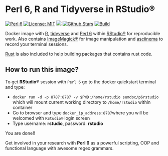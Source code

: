 # Perl 6, R and Tidyverse in RStudio®

[![Perl 6](https://img.shields.io/badge/Perl%206-2018.04-blue.svg)](https://rakudo.perl6.org/downloads/star/)
[![License: MIT](https://img.shields.io/github/license/sumandoc/P6RStudio.svg)](https://github.com/sumandoc/P6RStudio/blob/master/LICENSE)
[![](https://images.microbadger.com/badges/image/sumdoc/p6rstudio.svg)](https://microbadger.com/images/sumdoc/p6rstudio "Get your own image badge on microbadger.com")
[![Github Stars](https://img.shields.io/github/stars/sumandoc/P6RStudio.svg?style=social&label=Github)](https://github.com/sumandoc/P6RStudio)
[![Build](https://img.shields.io/docker/automated/sumdoc/p6rstudio.svg)](https://hub.docker.com/r/sumdoc/p6rstudio/)


Docker image with [R](https://www.r-project.org/), [tidyverse](https://www.tidyverse.org/) and [Perl 6](https://perl6.org/) within [RStudio®](https://www.rstudio.com/) for reproducible work. Also contains [ImageMagick®](https://www.imagemagick.org/script/index.php) for image manipulation and [asciinema](https://asciinema.org/) to record your terminal sessions.

[Rust](https://www.rust-lang.org/en-US/) is also included to help building packages that contains rust code.


## How to run this image?

To get **RStudio®** session with `Perl 6` go to the docker quickstart terminal and type:

+ `docker run -d -p 8787:8787 -v $PWD:/home/rstudio sumdoc/p6rstudio` which will mount current working directory to `/home/rstudio` within container
+ Go to browser and type `docker_ip_address:8787`where you will be welcomed with `RStudio®` login screen
+ Type username: **rstudio**, password: **rstudio**

You are done!!

Get involved in your research with **Perl 6** as a powerful scripting, OOP and functional language with awesome regex grammars.


